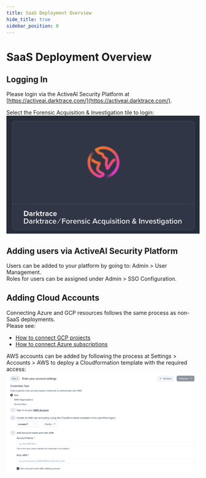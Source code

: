 ```yaml
---
title: SaaS Deployment Overview
hide_title: true
sidebar_position: 0
---
```


# SaaS Deployment Overview


## Logging In

Please login via the ActiveAI Security Platform at [https://activeai.darktrace.com/](https://activeai.darktrace.com/).

Select the Forensic Acquisition & Investigation tile to login:  
![AAISP Login](/img/aaisp_login.png)


## Adding users via ActiveAI Security Platform
Users can be added to your platform by going to: Admin > User Management.  
Roles for users can be assigned under Admin > SSO Configuration.

## Adding Cloud Accounts
Connecting Azure and GCP resources follows the same process as non-SaaS deployments.  
Please see:

- [How to connect GCP projects](https://docs.cadosecurity.com/cado/deploy/cross/adding-gcp)  
- [How to connect Azure subscriptions](https://docs.cadosecurity.com/cado/deploy/cross/adding-azure)

AWS accounts can be added by following the process at Settings > Accounts > AWS to deploy a Cloudformation template with the required access:  
![SaaS Stackset](/img/saas_aws_stackset.png)



